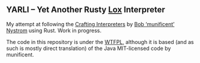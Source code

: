 ## YARLI – Yet Another Rusty [Lox](https://github.com/munificent/craftinginterpreters/wiki/Lox-implementations) Interpreter

My attempt at following the [Crafting Interpreters](http://www.craftinginterpreters.com/)
by [Bob ‘munificent’ Nystrom](https://github.com/munificent) using Rust. Work in progress.

The code in this repository is under the [WTFPL](LICENSE), although it is based (and as such
is mostly direct translation) of the Java MIT-licensed code by munificent.
